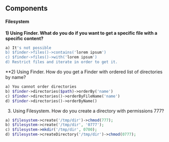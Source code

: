 ## Components 

#### Filesystem
**1) Using Finder. What do you do if you want to get a specific file with a specific content?** 
```php
a) It's not possible
b) $finder->files()->contains('lorem ipsum')
c) $finder->files()->with('lorem ipsum')
d) Restrict files and iterate in order to get it.
```

**2) Using Finder. How do you get a Finder with ordered list of directories by name?
```php
a) You cannot order directories
b) $finder->directories($path)->orderBy('name')
c) $finder->directories()->orderByFileName('name')
d) $finder->directories()->orderByName()
```

3) Using Filesystem. How do you create a directory with permissions 777?
```php
a) $filesystem->create('/tmp/dir')->chmod(777);
b) $filesystem->create('/tmp/dir', '0777');
c) $filesystem->mkdir('/tmp/dir', 0700);
d) $filesystem->createDirectory('/tmp/dir')->chmod(0777);
```
